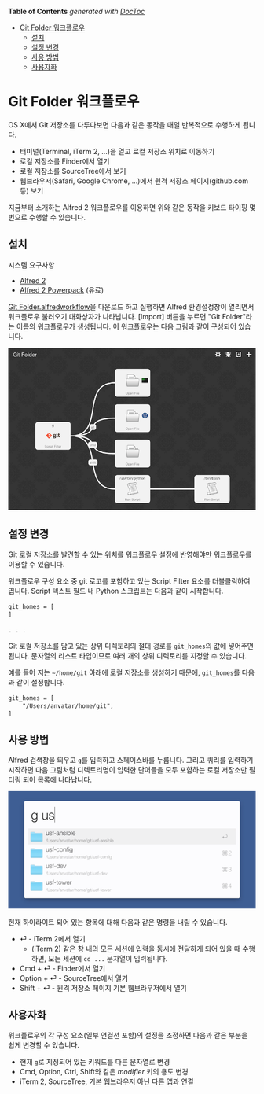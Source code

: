 <!-- START doctoc generated TOC please keep comment here to allow auto update -->
<!-- DON'T EDIT THIS SECTION, INSTEAD RE-RUN doctoc TO UPDATE -->
**Table of Contents**  *generated with [DocToc](https://github.com/thlorenz/doctoc)*

- [Git Folder 워크플로우](#git-folder-%EC%9B%8C%ED%81%AC%ED%94%8C%EB%A1%9C%EC%9A%B0)
  - [설치](#%EC%84%A4%EC%B9%98)
  - [설정 변경](#%EC%84%A4%EC%A0%95-%EB%B3%80%EA%B2%BD)
  - [사용 방법](#%EC%82%AC%EC%9A%A9-%EB%B0%A9%EB%B2%95)
  - [사용자화](#%EC%82%AC%EC%9A%A9%EC%9E%90%ED%99%94)

<!-- END doctoc generated TOC please keep comment here to allow auto update -->

# Git Folder 워크플로우

OS X에서 Git 저장소를 다루다보면 다음과 같은 동작을 매일 반복적으로 수행하게 됩니다.

* 터미널(Terminal, iTerm 2, ...)을 열고 로컬 저장소 위치로 이동하기
* 로컬 저장소를 Finder에서 열기
* 로컬 저장소를 SourceTree에서 보기
* 웹브라우저(Safari, Google Chrome, ...)에서 원격 저장소 페이지(github.com 등) 보기

지금부터 소개하는 Alfred 2 워크플로우를 이용하면 위와 같은 동작을 키보드 타이핑 몇 번으로 수행할 수 있습니다.

## 설치

시스템 요구사항

* [Alfred 2](http://www.alfredapp.com)
* [Alfred 2 Powerpack](https://buy.alfredapp.com) (유료)

[Git Folder.alfredworkflow](https://github.daumkakao.com/holden-ahn/documents/raw/master/productivity/Git%20Folder.alfredworkflow)을 다운로드 하고 실행하면 Alfred 환경설정창이 열리면서 워크플로우 불러오기 대화상자가 나타납니다. [Import] 버튼을 누르면 "Git Folder"라는 이름의 워크플로우가 생성됩니다. 이 워크플로우는 다음 그림과 같이 구성되어 있습니다.

![](images/git_folder_workflow.png)

## 설정 변경

Git 로컬 저장소를 발견할 수 있는 위치를 워크플로우 설정에 반영해야만 워크플로우를 이용할 수 있습니다.

워크플로우 구성 요소 중 git 로고를 포함하고 있는 Script Filter 요소를 더블클릭하여 엽니다. Script 텍스트 필드 내 Python 스크립트는 다음과 같이 시작합니다.

```
git_homes = [
]

. . .
```

Git 로컬 저장소를 담고 있는 상위 디렉토리의 절대 경로를 `git_homes`의 값에 넣어주면 됩니다. 문자열의 리스트 타입이므로 여러 개의 상위 디렉토리를 지정할 수 있습니다.

예를 들어 저는 `~/home/git` 아래에 로컬 저장소를 생성하기 때문에, `git_homes`를 다음과 같이 설정합니다.

```
git_homes = [
	"/Users/anvatar/home/git",
]
```

## 사용 방법

Alfred 검색창을 띄우고 `g`를 입력하고 스페이스바를 누릅니다. 그리고 쿼리를 입력하기 시작하면 다음 그림처럼 디렉토리명이 입력한 단어들을 모두 포함하는 로컬 저장소만 필터링 되어 목록에 나타납니다.

![](images/git_folder_screenshot.png)

현재 하이라이트 되어 있는 항목에 대해 다음과 같은 명령을 내릴 수 있습니다.

* ⏎ - iTerm 2에서 열기
	* (iTerm 2) 같은 창 내의 모든 세션에 입력을 동시에 전달하게 되어 있을 때 수행하면, 모든 세션에 `cd ...` 문자열이 입력됩니다.
* Cmd + ⏎ - Finder에서 열기
* Option + ⏎ - SourceTree에서 열기
* Shift + ⏎ - 원격 저장소 페이지 기본 웹브라우저에서 열기

## 사용자화

워크플로우의 각 구성 요소(일부 연결선 포함)의 설정을 조정하면 다음과 같은 부분을 쉽게 변경할 수 있습니다.

* 현재 `g`로 지정되어 있는 키워드를 다른 문자열로 변경
* Cmd, Option, Ctrl, Shift와 같은 *modifier* 키의 용도 변경
* iTerm 2, SourceTree, 기본 웹브라우저 아닌 다른 앱과 연결
